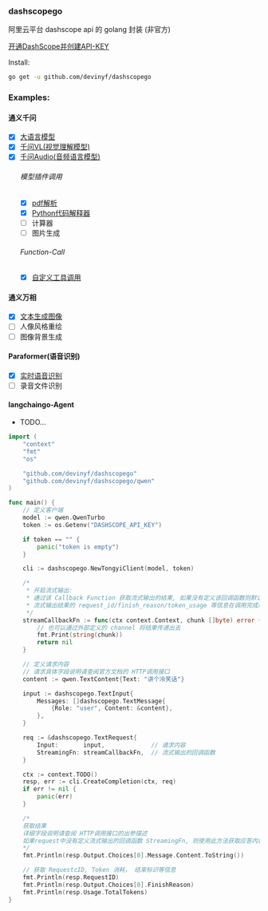 ### dashscopego

阿里云平台 dashscope api 的 golang 封装 (非官方)

[开通DashScope并创建API-KEY](https://help.aliyun.com/zh/dashscope/developer-reference/activate-dashscope-and-create-an-api-key)

Install:
```sh
go get -u github.com/devinyf/dashscopego
```


### Examples:
#### 通义千问
- [x] [大语言模型](./example/qwen/stream_call.go)
- [x] [千问VL(视觉理解模型)](./example/qwen_vl/stream_call.go)
- [x] [千问Audio(音频语言模型)](./example/qwen_audio/stream_call.go)
	###### 模型插件调用
	- [x] [pdf解析](./example/qwen_plugins/pdf_extracter/main.go)
	- [x] [Python代码解释器](./example/qwen_plugins/code_interpreter/main.go)
	- [ ] 计算器
	- [ ] 图片生成
	###### Function-Call
	- [x] [自定义工具调用](./example/function_call/main.go)
#### 通义万相
- [x] [文本生成图像](./example/wanx/img_generation.go)
- [ ] 人像风格重绘
- [ ] 图像背景生成
#### Paraformer(语音识别)
- [x] [实时语音识别](./example/paraformer/speech2text.go)
- [ ] 录音文件识别

#### langchaingo-Agent 
- TODO...


```go
import (
	"context"
	"fmt"
	"os"

	"github.com/devinyf/dashscopego"
	"github.com/devinyf/dashscopego/qwen"
)

func main() {
	// 定义客户端
	model := qwen.QwenTurbo
	token := os.Getenv("DASHSCOPE_API_KEY")

	if token == "" {
		panic("token is empty")
	}

	cli := dashscopego.NewTongyiClient(model, token)

	/*
	 * 开启流式输出:
	 * 通过该 Callback Function 获取流式输出的结果, 如果没有定义该回调函数则默认使用非流式输出
	 * 流式输出结果的 request_id/finish_reason/token_usage 等信息在调用完成后返回的 resp 结果中统一获取
	 */
	streamCallbackFn := func(ctx context.Context, chunk []byte) error {
		// 也可以通过外部定义的 channel 将结果传递出去
		fmt.Print(string(chunk))
		return nil
	}

	// 定义请求内容
	// 请求具体字段说明请查阅官方文档的 HTTP调用接口
	content := qwen.TextContent{Text: "讲个冷笑话"}

	input := dashscopego.TextInput{
		Messages: []dashscopego.TextMessage{
			{Role: "user", Content: &content},
		},
	}

	req := &dashscopego.TextRequest{
		Input:       input,             // 请求内容
		StreamingFn: streamCallbackFn,  // 流式输出的回调函数
	}

	ctx := context.TODO()
	resp, err := cli.CreateCompletion(ctx, req)
	if err != nil {
		panic(err)
	}

	/*
	获取结果
	详细字段说明请查阅 HTTP调用接口的出参描述
	如果request中没有定义流式输出的回调函数 StreamingFn, 则使用此方法获取应答内容
	*/ 
	fmt.Println(resp.Output.Choices[0].Message.Content.ToString())

	// 获取 RequestcID, Token 消耗， 结束标识等信息
	fmt.Println(resp.RequestID)
	fmt.Println(resp.Output.Choices[0].FinishReason)
	fmt.Println(resp.Usage.TotalTokens)
}
```

